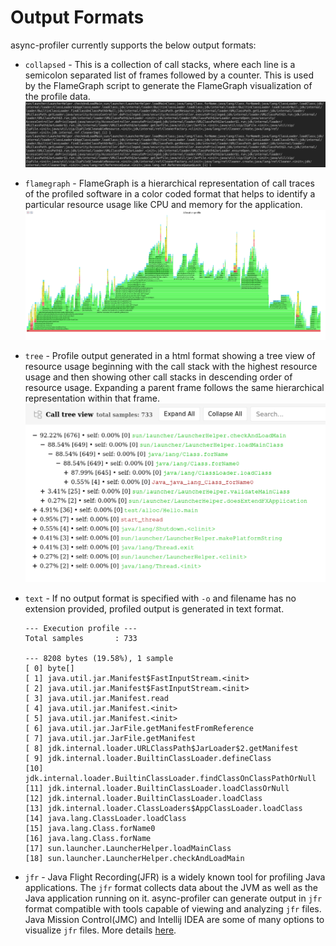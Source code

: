 # Output Formats

async-profiler currently supports the below output formats:

- `collapsed` - This is a collection of call stacks, where each line is a semicolon separated list of frames followed
  by a counter. This is used by the FlameGraph script to generate the FlameGraph visualization of the profile data.
  ![](https://github.com/async-profiler/async-profiler/blob/master/.assets/images/collapsed_example.png)

- `flamegraph` - FlameGraph is a hierarchical representation of call traces of the profiled software in a color coded
  format that helps to identify a particular resource usage like CPU and memory for the application.
  ![](https://github.com/async-profiler/async-profiler/blob/master/.assets/images/flamegraph_example.png)

- `tree` - Profile output generated in a html format showing a tree view of resource usage beginning with the call stack
  with the highest resource usage and then showing other call stacks in descending order of resource usage. Expanding a
  parent frame follows the same hierarchical representation within that frame.
  ![](https://github.com/async-profiler/async-profiler/blob/master/.assets/images/treeview_example.png)

- `text` - If no output format is specified with `-o` and filename has no extension provided, profiled output is
  generated in text format.

  ```
  --- Execution profile ---
  Total samples       : 733

  --- 8208 bytes (19.58%), 1 sample
  [ 0] byte[]
  [ 1] java.util.jar.Manifest$FastInputStream.<init>
  [ 2] java.util.jar.Manifest$FastInputStream.<init>
  [ 3] java.util.jar.Manifest.read
  [ 4] java.util.jar.Manifest.<init>
  [ 5] java.util.jar.Manifest.<init>
  [ 6] java.util.jar.JarFile.getManifestFromReference
  [ 7] java.util.jar.JarFile.getManifest
  [ 8] jdk.internal.loader.URLClassPath$JarLoader$2.getManifest
  [ 9] jdk.internal.loader.BuiltinClassLoader.defineClass
  [10] jdk.internal.loader.BuiltinClassLoader.findClassOnClassPathOrNull
  [11] jdk.internal.loader.BuiltinClassLoader.loadClassOrNull
  [12] jdk.internal.loader.BuiltinClassLoader.loadClass
  [13] jdk.internal.loader.ClassLoaders$AppClassLoader.loadClass
  [14] java.lang.ClassLoader.loadClass
  [15] java.lang.Class.forName0
  [16] java.lang.Class.forName
  [17] sun.launcher.LauncherHelper.loadMainClass
  [18] sun.launcher.LauncherHelper.checkAndLoadMain
  ```

- `jfr` - Java Flight Recording(JFR) is a widely known tool for profiling Java applications. The `jfr` format collects data
  about the JVM as well as the Java application running on it. async-profiler can generate output in `jfr` format
  compatible with tools capable of viewing and analyzing `jfr` files. Java Mission Control(JMC) and Intellij IDEA are
  some of many options to visualize `jfr` files. More details [here](JfrVisualization.md).
